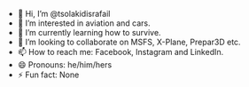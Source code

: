 - 👋 Hi, I’m @tsolakidisrafail
- 👀 I’m interested in aviation and cars.
- 🌱 I’m currently learning how to survive.
- 💞️ I’m looking to collaborate on MSFS, X-Plane, Prepar3D etc.
- 📫 How to reach me: Facebook, Instagram and LinkedIn.
- 😄 Pronouns: he/him/hers
- ⚡ Fun fact: None

<!---
tsolakidisrafail/tsolakidisrafail is a ✨ special ✨ repository because its `README.md` (this file) appears on your GitHub profile.
You can click the Preview link to take a look at your changes.
--->
